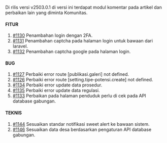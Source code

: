 Di rilis versi v2503.0.1 di versi ini terdapat modul komentar pada artikel dan perbaikan lain yang diminta Komunitas.

#### FITUR

1. [#1130](https://github.com/OpenSID/OpenDK/issues/1130) Penambahan login dengan 2FA.
2. [#1131](https://github.com/OpenSID/OpenDK/issues/1131) Penambahan captcha pada halaman login untuk bawaan dari laravel.
3. [#1132](https://github.com/OpenSID/OpenDK/issues/1132) Penambahan captcha google pada halaman login.

#### BUG
1. [#1127](https://github.com/OpenSID/OpenDK/issues/1127) Perbaiki error route [publikasi.galeri] not defined.
2. [#1126](https://github.com/OpenSID/OpenDK/issues/1126) Perbaiki error route [setting.tipe-potensi.create] not defined.
3. [#1134](https://github.com/OpenSID/OpenDK/issues/1134) Perbaiki error update data prosedur.
4. [#1135](https://github.com/OpenSID/OpenDK/issues/1135) Perbaiki error update data regulasi.
5. [#1133](https://github.com/OpenSID/OpenDK/issues/1133) Perbaikan pada halaman penduduk perlu di cek pada API database gabungan.

#### TEKNIS

1. [#1144](https://github.com/OpenSID/OpenDK/issues/1144) Sesuaikan standar notifikasi sweet alert ke bawaan sistem.
2. [#1146](https://github.com/OpenSID/OpenDK/issues/1146) Sesuaikan data desa berdasarkan pengaturan API database gabungan.
